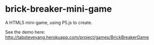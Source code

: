# brick-breaker-mini-game
A HTML5 mini-game, using P5.js to create.

See the demo here: http://tabsteveyang.herokuapp.com/project/games/BrickBreakerGame
